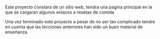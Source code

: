 Este proyecto constara de un sitio web, tendra una pagina principal en la que se cargaran algunos enlaces a resetas de comida

Una vez terminado este proyecto a pesar de no ser tan complicado tendre en cuenta que las lecciones anteriores han sido un buen material de enseñanza